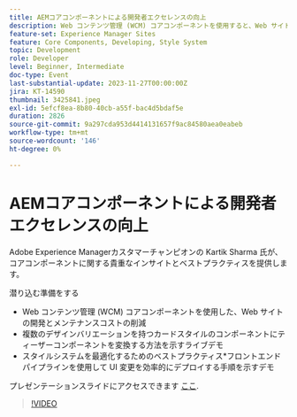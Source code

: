 ```yaml
---
title: AEMコアコンポーネントによる開発者エクセレンスの向上
description: Web コンテンツ管理 (WCM) コアコンポーネントを使用すると、Web サイトの開発とメンテナンスコストの削減を迅速に実行できます。 複数のデザインバリエーションを持つカードスタイルのコンポーネントにティーザーコンポーネントを変換する方法を示すライブデモです。 スタイルシステムの最適化に関するベストプラクティス。 フロントエンドパイプラインを使用して UI のデプロイを効率的に行う手順を示すデモ。
feature-set: Experience Manager Sites
feature: Core Components, Developing, Style System
topic: Development
role: Developer
level: Beginner, Intermediate
doc-type: Event
last-substantial-update: 2023-11-27T00:00:00Z
jira: KT-14590
thumbnail: 3425841.jpeg
exl-id: 5efcf8ea-8b80-40cb-a55f-bac4d5bdaf5e
duration: 2826
source-git-commit: 9a297cda953d4414131657f9ac84580aea0eabeb
workflow-type: tm+mt
source-wordcount: '146'
ht-degree: 0%

---
```


# AEMコアコンポーネントによる開発者エクセレンスの向上

Adobe Experience Managerカスタマーチャンピオンの Kartik Sharma 氏が、コアコンポーネントに関する貴重なインサイトとベストプラクティスを提供します。

潜り込む準備をする

* Web コンテンツ管理 (WCM) コアコンポーネントを使用した、Web サイトの開発とメンテナンスコストの削減
* 複数のデザインバリエーションを持つカードスタイルのコンポーネントにティーザーコンポーネントを変換する方法を示すライブデモ
* スタイルシステムを最適化するためのベストプラクティス*フロントエンドパイプラインを使用して UI 変更を効率的にデプロイする手順を示すデモ

プレゼンテーションスライドにアクセスできます [ここ](/help/learn-from-your-peers/assets/experience-manager/sept2023/aem-core-components.pdf).

>[!VIDEO](https://video.tv.adobe.com/v/3425841/?learn=on)
